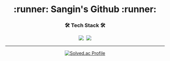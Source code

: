 <div align="center">
<h1>:runner: Sangin's Github :runner:</h1>
<h3>🛠 Tech Stack 🛠</h3>
<img src="https://img.shields.io/badge/Java-007396?style=flat-square&logo=Java&logoColor=white"/>&nbsp
<img src="https://img.shields.io/badge/Spring-6DB33F?style=flat-square&logo=Spring&logoColor=white"/><br>

---
[![Solved.ac Profile](http://mazassumnida.wtf/api/v2/generate_badge?boj=ksiisk99)](https://solved.ac/ksiisk99)

</div>

